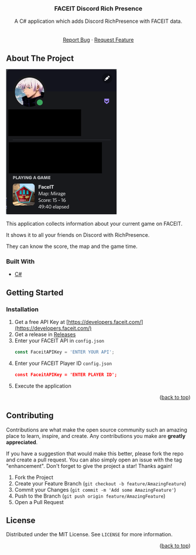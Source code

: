 ﻿<div id="top"></div>


<!-- PROJECT LOGO -->
<br />
<div align="center">

<h3 align="center">FACEIT Discord Rich Presence</h3>

  <p align="center">
    A C# application which adds Discord RichPresence with FACEIT data.
    <br />
    <br />
    <br />
    <a href="https://github.com/DamsDev1/FACEIT-Discord-Rich-Presence/issues/new?assignees=&labels=&template=bug_report.md&title=">Report Bug</a>
    ·
    <a href="https://github.com/DamsDev1/FACEIT-Discord-Rich-Presence/issues/new?assignees=&labels=&template=feature_request.md&title=">Request Feature</a>
  </p>
</div>


<!-- ABOUT THE PROJECT -->
## About The Project
![Product Name Screen Shot][product-screenshot]

This application collects information about your current game on FACEIT.

It shows it to all your friends on Discord with RichPresence.

They can know the score, the map and the game time.

### Built With

* [C#](https://visualstudio.microsoft.com/)

<!-- GETTING STARTED -->
## Getting Started

### Installation

1. Get a free API Key at [https://developers.faceit.com/](https://developers.faceit.com/)
2. Get a release in [Releases](https://github.com/DamsDev1/FACEIT-Discord-Rich-Presence/releases)
3. Enter your FACEIT API in `config.json`
   ```js
   const FaceitAPIKey = 'ENTER YOUR API';
   ```
4. Enter your FACEIT Player ID `config.json`
   ```json
   const FaceitAPIKey = 'ENTER PLAYER ID';
   ```
5. Execute the application

<p align="right">(<a href="#top">back to top</a>)</p>

<!-- CONTRIBUTING -->
## Contributing

Contributions are what make the open source community such an amazing place to learn, inspire, and create. Any contributions you make are **greatly appreciated**.

If you have a suggestion that would make this better, please fork the repo and create a pull request. You can also simply open an issue with the tag "enhancement".
Don't forget to give the project a star! Thanks again!

1. Fork the Project
2. Create your Feature Branch (`git checkout -b feature/AmazingFeature`)
3. Commit your Changes (`git commit -m 'Add some AmazingFeature'`)
4. Push to the Branch (`git push origin feature/AmazingFeature`)
5. Open a Pull Request

<!-- LICENSE -->
## License

Distributed under the MIT License. See `LICENSE` for more information.

<p align="right">(<a href="#top">back to top</a>)</p>


<!-- MARKDOWN LINKS & IMAGES -->
<!-- https://www.markdownguide.org/basic-syntax/#reference-style-links -->
[product-screenshot]: images/screenshot.png